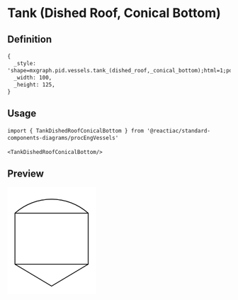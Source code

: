 # Tank (Dished Roof, Conical Bottom)

## Definition

```
{
  _style: 'shape=mxgraph.pid.vessels.tank_(dished_roof,_conical_bottom);html=1;pointerEvents=1;align=center;verticalLabelPosition=bottom;verticalAlign=top;dashed=0;',
  _width: 100,
  _height: 125,
}
```

## Usage

```
import { TankDishedRoofConicalBottom } from '@reactiac/standard-components-diagrams/procEngVessels'

<TankDishedRoofConicalBottom/>
```

## Preview

<img src="./tank-dished-roof-conical-bottom.png" width="200"/>
